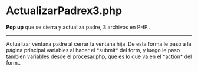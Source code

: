 # ActualizarPadrex3.php
**Pop up** que se cierra y actualiza padre, 3 archivos en PHP..
<hr>
Actualizar ventana padre al cerrar la ventana hija.
De esta forma le paso a la página principal variables al hacer el *submit* del form, y luego le paso tambien
variables desde el procesar.php, que es lo que va en el *action* del form..
